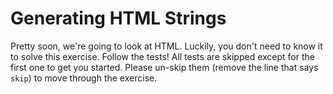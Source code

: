 Generating HTML Strings
====

Pretty soon, we're going to look at HTML. Luckily, you don't need to know it to solve this exercise. Follow the tests!
All tests are skipped except for the first one to get you started. Please un-skip them (remove the line that says `skip`) to move through the exercise.

